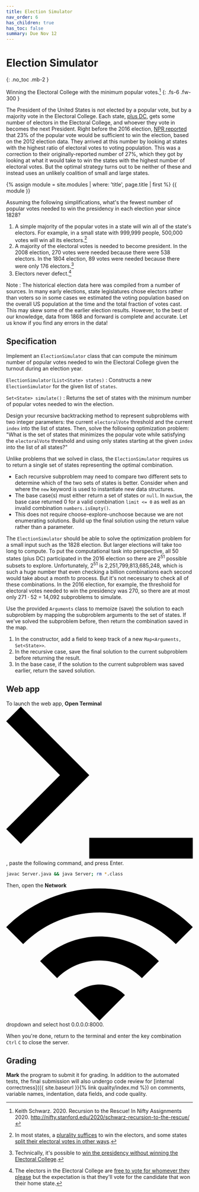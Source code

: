 ```yaml
---
title: Election Simulator
nav_order: 6
has_children: true
has_toc: false
summary: Due Nov 12
---
```


# Election Simulator
{: .no_toc .mb-2 }

Winning the Electoral College with the minimum popular votes.[^1]
{: .fs-6 .fw-300 }

[^1]: Keith Schwarz. 2020. Recursion to the Rescue! In Nifty Assignments 2020. <http://nifty.stanford.edu/2020/schwarz-recursion-to-the-rescue/>

The President of the United States is not elected by a popular vote, but by a majority vote in the Electoral College. Each state, [plus DC](https://en.wikipedia.org/wiki/Twenty-third_Amendment_to_the_United_States_Constitution), gets some number of electors in the Electoral College, and whoever they vote in becomes the next President. Right before the 2016 election, [NPR reported](https://www.npr.org/2016/11/02/500112248/how-to-win-the-presidency-with-27-percent-of-the-popular-vote) that 23% of the popular vote would be sufficient to win the election, based on the 2012 election data. They arrived at this number by looking at states with the highest ratio of electoral votes to voting population. This was a correction to their originally-reported number of 27%, which they got by looking at what it would take to win the states with the highest number of electoral votes. But the optimal strategy turns out to be neither of these and instead uses an unlikely coalition of small and large states.

{% assign module = site.modules | where: 'title', page.title | first %}
{{ module }}

Assuming the following simplifications, what's the fewest number of popular votes needed to win the presidency in each election year since 1828?

1. A simple majority of the popular votes in a state will win all of the state's electors. For example, in a small state with 999,999 people, 500,000 votes will win all its electors.[^2]
1. A majority of the electoral votes is needed to become president. In the 2008 election, 270 votes were needed because there were 538 electors. In the 1804 election, 89 votes were needed because there were only 176 electors.[^3]
1. Electors never defect.[^4]

[^2]: In most states, a [plurality suffices](https://en.wikipedia.org/wiki/United_States_presidential_election_in_Michigan,_2016) to win the electors, and some states [split their electoral votes in other ways](https://en.wikipedia.org/wiki/United_States_presidential_election_in_Maine,_2016).
[^3]: Technically, it's possible to [win the presidency without winning the Electoral College](https://en.wikipedia.org/wiki/Twelfth_Amendment_to_the_United_States_Constitution).
[^4]: The electors in the Electoral College are [free to vote for whomever they please](https://en.wikipedia.org/wiki/Faithless_electors_in_the_United_States_presidential_election,_2016) but the expectation is that they'll vote for the candidate that won their home state.

Note
: The historical election data here was compiled from a number of sources. In many early elections, state legislatures chose electors rather than voters so in some cases we estimated the voting population based on the overall US population at the time and the total fraction of votes cast. This may skew some of the earlier election results. However, to the best of our knowledge, data from 1868 and forward is complete and accurate. Let us know if you find any errors in the data!

## Specification

Implement an `ElectionSimulator` class that can compute the minimum number of popular votes needed to win the Electoral College given the turnout during an election year.

`ElectionSimulator(List<State> states)`
: Constructs a new `ElectionSimulator` for the given list of `states`.

`Set<State> simulate()`
: Returns the set of states with the minimum number of popular votes needed to win the election.

Design your recursive backtracking method to represent subproblems with two integer parameters: the current `electoralVote` threshold and the current `index` into the list of states. Then, solve the following optimization problem: "What is the set of states that minimizes the popular vote while satisfying the `electoralVote` threshold and using only states starting at the given `index` into the list of all states?"

Unlike problems that we solved in class, the `ElectionSimulator` requires us to return a single set of states representing the optimal combination.

- Each recursive subproblem may need to compare two different sets to determine which of the two sets of states is better. Consider when and where the `new` keyword is used to instantiate new data structures.
- The base case(s) must either return a set of states or `null`. In `maxSum`, the base case returned 0 for a valid combination `limit <= 0` as well as an invalid combination `numbers.isEmpty()`.
- This does not require choose-explore-unchoose because we are not enumerating solutions. Build up the final solution using the return value rather than a parameter.

The `ElectionSimulator` should be able to solve the optimization problem for a small input such as the 1828 election. But larger elections will take too long to compute. To put the computational task into perspective, all 50 states (plus DC) participated in the 2016 election so there are 2<sup>51</sup> possible subsets to explore. Unfortunately, 2<sup>51</sup> is 2,251,799,813,685,248, which is such a huge number that even checking a billion combinations each second would take about a month to process. But it's not necessary to check all of these combinations. In the 2016 election, for example, the threshold for electoral votes needed to win the presidency was 270, so there are at most only 271 · 52 = 14,092 subproblems to simulate.

Use the provided `Arguments` class to memoize (save) the solution to each subproblem by mapping the subproblem arguments to the set of states. If we've solved the subproblem before, then return the combination saved in the map.

1. In the constructor, add a field to keep track of a new `Map<Arguments, Set<State>>`.
1. In the recursive case, save the final solution to the current subproblem before returning the result.
1. In the base case, if the solution to the current subproblem was saved earlier, return the saved solution.

## Web app

To launch the web app, **Open Terminal** <svg class="inline-icon" xmlns="http://www.w3.org/2000/svg" viewBox="0 0 100 82" fill-rule="evenodd" stroke-linejoin="round" stroke-miterlimit="2" id="terminal"><path d="M44.518 70.139H100v11.097H44.518z"></path><path d="M7.845 73.347L0 65.502l28.826-28.828L0 7.845 7.845 0l36.673 36.674L7.845 73.347z" fill-rule="nonzero"></path></svg>, paste the following command, and press Enter.

```sh
javac Server.java && java Server; rm *.class
```

Then, open the **Network** <svg class="inline-icon" xmlns="http://www.w3.org/2000/svg" viewBox="0 0 100 71" fill-rule="evenodd" stroke-linejoin="round" stroke-miterlimit="2" id="wifi"><path d="M0 20.693l9.091 9.091c22.592-22.592 59.225-22.592 81.818 0L100 20.693c-27.593-27.59-72.363-27.59-100 0zm36.364 36.364L50 70.693l13.637-13.637c-7.502-7.545-19.727-7.545-27.273.001zM18.182 38.875l9.091 9.091c12.544-12.544 32.91-12.544 45.455 0l9.091-9.091c-17.544-17.545-46.046-17.545-63.637 0z" fill-rule="nonzero"></path></svg> dropdown and select host 0.0.0.0:8000.

When you're done, return to the terminal and enter the key combination `Ctrl` `C` to close the server.

## Grading

**Mark** the program to submit it for grading. In addition to the automated tests, the final submission will also undergo code review for [internal correctness]({{ site.baseurl }}{% link quality/index.md %}) on comments, variable names, indentation, data fields, and code quality.
